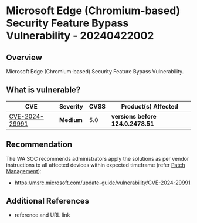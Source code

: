 # Microsoft Edge (Chromium-based) Security Feature Bypass Vulnerability - 20240422002

## Overview

Microsoft Edge (Chromium-based) Security Feature Bypass Vulnerability.

## What is vulnerable?

| CVE                                                               | Severity   | CVSS | Product(s) Affected               |
| ----------------------------------------------------------------- | ---------- | ---- | --------------------------------- |
| [CVE-2024-29991](https://nvd.nist.gov/vuln/detail/CVE-2024-29991) | **Medium** | 5.0  | **versions before 124.0.2478.51** |

## Recommendation

The WA SOC recommends administrators apply the solutions as per vendor instructions to all affected devices within expected timeframe  (refer [Patch Management](../guidelines/patch-management.md)):

- https://msrc.microsoft.com/update-guide/vulnerability/CVE-2024-29991

## Additional References

- reference and URL link
